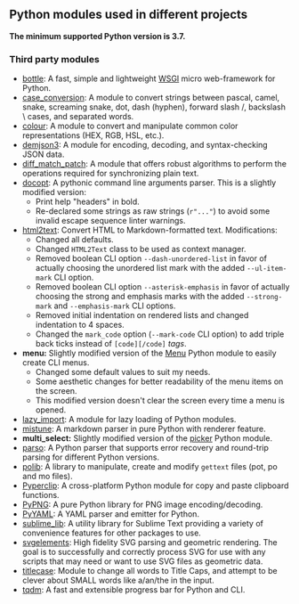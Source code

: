 
## Python modules used in different projects

**The minimum supported Python version is 3.7.**

### Third party modules

- [bottle](https://github.com/bottlepy/bottle): A fast, simple and lightweight [WSGI](https://wsgi.readthedocs.io/en/latest/) micro web-framework for Python.
- [case_conversion](https://github.com/AlejandroFrias/case-conversion): A module to convert strings between pascal, camel, snake, screaming snake, dot, dash (hyphen), forward slash /, backslash \ cases, and separated words.
- [colour](https://github.com/vaab/colour): A module to convert and manipulate common color representations (HEX, RGB, HSL, etc.).
- [demjson3](https://pypi.org/project/demjson3/): A module for encoding, decoding, and syntax-checking JSON data.
- [diff_match_patch](https://github.com/google/diff-match-patch): A module that offers robust algorithms to perform the operations required for synchronizing plain text.
- [docopt](https://github.com/docopt/docopt): A pythonic command line arguments parser. This is a slightly modified version:
    - Print help "headers" in bold.
    - Re-declared some strings as raw strings (``r"..."``) to avoid some invalid escape sequence linter warnings.
- [html2text](https://github.com/Alir3z4/html2text): Convert HTML to Markdown-formatted text. Modifications:
    - Changed all defaults.
    - Changed `HTML2Text` class to be used as context manager.
    - Removed boolean CLI option `--dash-unordered-list` in favor of actually choosing the unordered list mark with the added `--ul-item-mark` CLI option.
    - Removed boolean CLI option `--asterisk-emphasis` in favor of actually choosing the strong and emphasis marks with the added `--strong-mark` and `--emphasis-mark` CLI options.
    - Removed initial indentation on rendered lists and changed indentation to 4 spaces.
    - Changed the `mark_code` option (`--mark-code` CLI option) to add triple back ticks instead of `[code][/code]` *tags*.
- **menu:** Slightly modified version of the [Menu](https://pypi.python.org/pypi/Menu) Python module to easily create CLI menus.
    - Changed some default values to suit my needs.
    - Some aesthetic changes for better readability of the menu items on the screen.
    - This modified version doesn't clear the screen every time a menu is opened.
- [lazy_import](https://github.com/jmrichardson/lazy_import): A module for lazy loading of Python modules.
- [mistune](https://github.com/lepture/mistune): A markdown parser in pure Python with renderer feature.
- **multi_select:** Slightly modified version of the [picker](https://github.com/MSchuwalow/picker) Python module.
- [parso](https://github.com/davidhalter/parso): A Python parser that supports error recovery and round-trip parsing for different Python versions.
- [polib](https://bitbucket.org/izi/polib): A library to manipulate, create and modify `gettext` files (pot, po and mo files).
- [Pyperclip](https://github.com/asweigart/pyperclip): A cross-platform Python module for copy and paste clipboard functions.
- [PyPNG](https://github.com/drj11/pypng): A pure Python library for PNG image encoding/decoding.
- [PyYAML](https://github.com/yaml/pyyaml): A YAML parser and emitter for Python.
- [sublime_lib](https://github.com/SublimeText/sublime_lib): A utility library for Sublime Text providing a variety of convenience features for other packages to use.
- [svgelements](https://github.com/meerk40t/svgelements): High fidelity SVG parsing and geometric rendering. The goal is to successfully and correctly process SVG for use with any scripts that may need or want to use SVG files as geometric data.
- [titlecase](https://github.com/ppannuto/python-titlecase): Module to change all words to Title Caps, and attempt to be clever about SMALL words like a/an/the in the input.
- [tqdm](https://pypi.python.org/pypi/tqdm): A fast and extensible progress bar for Python and CLI.
